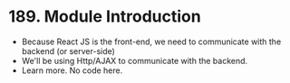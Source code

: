 # 189. Module Introduction
- Because React JS is the front-end, we need to communicate with the backend (or server-side)
- We'll be using Http/AJAX to communicate with the backend.
- Learn more. No code here.